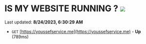 # IS MY WEBSITE RUNNING ? [![](https://img.shields.io/static/v1?label=Sponsor&message=%E2%9D%A4&logo=GitHub&color=%23fe8e86)](https://github.com/sponsors/<username>)

Last updated: **8/24/2023, 6:30:29 AM**

- `GET` [https://youssefservice.me](https://youssefservice.me) - **Up** (789ms)
